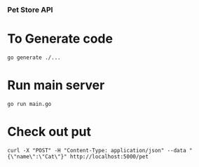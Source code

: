 ### Pet Store API

# To Generate code 
  ```
  go generate ./...   
  
  ```

# Run main server

  ```
  go run main.go
  ```

# Check out put

  ```
  curl -X "POST" -H "Content-Type: application/json" --data "{\"name\":\"Cat\"}" http://localhost:5000/pet
  ```
